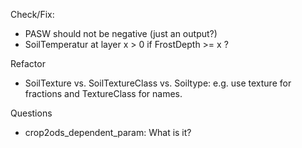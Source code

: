 Check/Fix:
  - PASW should not be negative (just an output?)
  - SoilTemperatur at layer x > 0 if FrostDepth >= x ? 

Refactor
 - SoilTexture vs. SoilTextureClass vs. Soiltype: e.g. use texture for fractions and TextureClass for names.

Questions
 - crop2ods_dependent_param: What is it?
